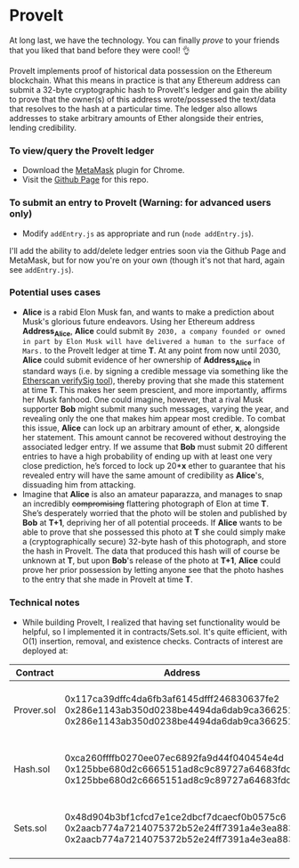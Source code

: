 # ProveIt

At long last, we have the technology. You can finally _prove_ to your friends that you liked that band before they were cool! :ok_hand:

ProveIt implements proof of historical data possession on the Ethereum blockchain. What this means in practice is that any Ethereum address can submit a 32-byte cryptographic hash to ProveIt's ledger and gain the ability to prove that the owner(s) of this address wrote/possessed the text/data that resolves to the hash at a particular time. The ledger also allows addresses to stake arbitrary amounts of Ether alongside their entries, lending credibility.

### To view/query the ProveIt ledger
* Download the [MetaMask](https://metamask.io/) plugin for Chrome.
* Visit the [Github Page](https://noahzinsmeister.github.io/ProveIt/) for this repo.
### To submit an entry to ProveIt (Warning: for advanced users only)
* Modify `addEntry.js` as appropriate and run (`node addEntry.js`).

I'll add the ability to add/delete ledger entries soon via the Github Page and MetaMask, but for now you're on your own (though it's not that hard, again see `addEntry.js`).

### Potential uses cases
* __Alice__ is a rabid Elon Musk fan, and wants to make a prediction about Musk's glorious future endeavors. Using her Ethereum address __Address<sub>Alice</sub>__, __Alice__ could submit ```By 2030, a company founded or owned in part by Elon Musk will have delivered a human to the surface of Mars.``` to the ProveIt ledger at time __T__. At any point from now until 2030, __Alice__ could submit evidence of her ownership of __Address<sub>Alice</sub>__ in standard ways (i.e. by signing a credible message via something like the [Etherscan verifySig tool](https://etherscan.io/verifySig)), thereby proving that she made this statement at time __T__. This makes her seem prescient, and more importantly, affirms her Musk fanhood. One could imagine, however, that a rival Musk supporter __Bob__ might submit many such messages, varying the year, and revealing only the one that makes him appear most credible. To combat this issue, __Alice__ can lock up an arbitrary amount of ether, __x__, alongside her statement. This amount cannot be recovered without destroying the associated ledger entry. If we assume that __Bob__ must submit 20 different entries to have a high probability of ending up with at least one very close prediction, he’s forced to lock up 20*__x__ ether to guarantee that his revealed entry will have the same amount of credibility as __Alice__'s, dissuading him from attacking.
* Imagine that __Alice__ is also an amateur paparazza, and manages to snap an incredibly ~~compromising~~ flattering photograph of Elon at time __T__. She’s desperately worried that the photo will be stolen and published by __Bob__ at __T+1__, depriving her of all potential proceeds. If __Alice__ wants to be able to prove that she possessed this photo at __T__ she could simply make a (cryptographically secure) 32-byte hash of this photograph, and store the hash in ProveIt. The data that produced this hash will of course be unknown at __T__, but upon __Bob__'s release of the photo at __T+1__, __Alice__ could prove her prior possession by letting anyone see that the photo hashes to the entry that she made in ProveIt at time __T__.

### Technical notes
* While building ProveIt, I realized that having set functionality would be helpful, so I implemented it in contracts/Sets.sol. It's quite efficient, with O(1) insertion, removal, and existence checks.
Contracts of interest are deployed at:

| Contract   | Address                                    | Link                    | Network |
|------------|--------------------------------------------|-------------------------|---------|
| Prover.sol | 0x117ca39dffc4da6fb3af6145dfff246830637fe2<br>0x286e1143ab350d0238be4494da6dab9ca3662517<br>0x286e1143ab350d0238be4494da6dab9ca3662517 | [verified on Etherscan](https://etherscan.io/address/0x117ca39dffc4da6fb3af6145dfff246830637fe2)<br>[Etherscan](https://rinkeby.etherscan.io/address/0x286e1143ab350d0238be4494da6dab9ca3662517)<br>[Etherscan](https://ropsten.etherscan.io/address/0x286e1143ab350d0238be4494da6dab9ca3662517) | Mainnet<br>Rinkeby<br>Ropsten |
| Hash.sol   | 0xca260ffffb0270ee07ec6892fa9d44f040454e4d<br>0x125bbe680d2c6665151ad8c9c89727a64683fdcb<br>0x125bbe680d2c6665151ad8c9c89727a64683fdcb | [verified on Etherscan](https://etherscan.io/address/0xca260ffffb0270ee07ec6892fa9d44f040454e4d)<br>[Etherscan](https://rinkeby.etherscan.io/address/0x125bbe680d2c6665151ad8c9c89727a64683fdcb)<br>[Etherscan](https://ropsten.etherscan.io/address/0x125bbe680d2c6665151ad8c9c89727a64683fdcb) | Mainnet<br>Rinkeby<br>Ropsten |
| Sets.sol   | 0x48d904b3bf1cfcd7e1ce2dbcf7dcaecf0b0575c6<br>0x2aacb774a7214075372b52e24ff7391a4e3ea883<br>0x2aacb774a7214075372b52e24ff7391a4e3ea883 | [verified on Etherscan](https://etherscan.io/address/0x48d904b3bf1cfcd7e1ce2dbcf7dcaecf0b0575c6)<br>[Etherscan](https://rinkeby.etherscan.io/address/0x2aacb774a7214075372b52e24ff7391a4e3ea883)<br>[Etherscan](https://ropsten.etherscan.io/address/0x2aacb774a7214075372b52e24ff7391a4e3ea883) | Mainnet<br>Rinkeby<br>Ropsten |
